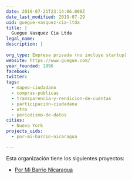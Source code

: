 ```yaml
---
date: 2019-07-21T23:14:06.000Z
date_last_modified: 2019-07-29
uid: guegue-vasquez-cia-ltda
title: |
  Guegue Vasquez Cia Ltda
legal_name: 
description: |
  
org_type: Empresa privada (no incluye startup)
website: https://www.guegue.com/
year_founded: 1996
facebook: 
twitter: 
tags:
  - mapeo-ciudadano
  - compras-publicas
  - transparencia-y-rendicion-de-cuentas
  - participación-ciudadana
  - otro
  - periodismo-de-datos
cities: 
  - Nueva York
projects_uids:
  - por-mi-barrio-nicaragua

---
```


Esta organización tiene los siguientes proyectos:

- [Por Mi Barrio Nicaragua](/proyectos/por-mi-barrio-nicaragua)
